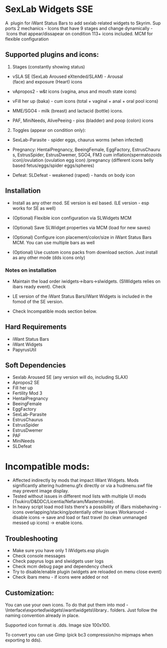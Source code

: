 SexLab Widgets SSE
=======================

A  plugin for iWant Status Bars to add sexlab related widgets to Skyrim. Supports 2 mechanics
- Icons that have 9 stages and change dynamically
- Icons that appear/dissapear on condition
113+ icons included.
MCM for flexible configuration


## Supported plugins and icons: 

1) Stages (constantly showing status)

- vSLA SE (SexLab Aroused eXtended/SLAM) - Arousal (face) and exposure (Heart) icons

- vApropos2 - w&t icons (vagina, anus and mouth state icons)

- vFill her up (baka) - cum icons (total + vaginal + anal + oral pool icons)

- MME/SGO4 - milk (breast) and lactacid (bottle) icons.

- PAF, MiniNeeds, AlivePeeing - piss (bladder) and poop (colon) icons

2) Toggles (appear on condition only):

- SexLab-Parasite - spider eggs, chaurus worms (when infected)

- Pregnancy: HentaiPregnancy, BeeingFemale, EggFactory, EstrusChaurus, EstrusSpider, EstrusDwemer, SGO4, FM3 cum inflation(spermatozoids icon)/ovulation (ovulation egg icon) /pregnancy (different icons belly  based  fetus/eggs/spider eggs/spheres)

- Defeat: SLDefeat - weakened (raped) - hands on body icon


## Installation

- Install as any other mod. SE version is esl based. (LE version - esp works for SE as well)

- (Optional) Flexible icon configuration via SLWidgets MCM 

- (Optional) Save SLWidget properties via MCM (load for new saves)

- (Optional) Configure icon placement/color/size in iWant Status Bars MCM. You can use multiple bars as well

- (Optional) Use custom icons packs from download section. Just install as any other mode (dds icons only)

### Notes on installation

- Maintain the load order iwidgets->ibars->slwidgets. (SlWidgets relies on ibars ready event). Check 

- LE version of the iWant Status Bars/iWant Widgets is included in the fomod of the SE version. 

- Check Incompatible mods section below.

## Hard Requirements

- iWant Status Bars
- iWant Widgets
- PapyrusUtil

## Soft Dependencies

- Sexlab Aroused SE (any version will do, including SLAX)
- Apropos2 SE
- Fill her up
- Fertility Mod 3
- HentaiPregnancy
- BeeingFemale
- EggFactory
- SexLab-Parasite
- EstrusChaurus
- EstrusSpider
- EstrusDwemer
- PAF
- MiniNeeds
- SLDefeat

# Incompatible mods:

- Affected indirectly by mods that impact iWant Widgets. Mods significantly altering hudmenu.gfx directly or via a hudmenu.swf file may prevent image display.
- Tested without issues in different mod lists with multiple UI mods (Tsukiro/D&DDC/Licentia/Nefaram/Masterstroke).
- In heavy script load mod lists there's a possibility of iBars misbehaving - icons overlapping/stacking/potentially other issues
Workaround - disable icons -> save and load or fast travel (to clean unmanaged messed up icons) -> enable icons.

## Troubleshooting
- Make sure you have only 1 iWidgets.esp plugin
- Check console messages
- Check papyrus logs and slwidgets user logs
- Check mcm debug page and dependency check
- Try to disable/enable plugin (widgets are reloaded on menu close event)
- Check ibars menu - if icons were added or not


## Customization:

You can use your own icons. To do that put them into mod -  \Interface\exported\widgets\iwant\widgets\library\.. folders. Just follow the naming convention already in place.

Supported icon format is .dds. Image size 100x100. 

To convert you can use Gimp (pick bc3 compression/no mipmaps when exporting to dds).





